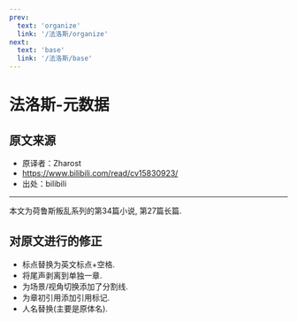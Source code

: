 ```yaml
---
prev:
  text: 'organize'
  link: '/法洛斯/organize'
next:
  text: 'base'
  link: '/法洛斯/base'
---
```


# 法洛斯-元数据

## 原文来源

+ 原译者：Zharost
+ <https://www.bilibili.com/read/cv15830923/>
+ 出处：bilibili

------

本文为荷鲁斯叛乱系列的第34篇小说, 第27篇长篇.

## 对原文进行的修正

+ 标点替换为英文标点+空格.
+ 将尾声剥离到单独一章.
+ 为场景/视角切换添加了分割线.
+ 为章初引用添加引用标记.
+ 人名替换(主要是原体名).
